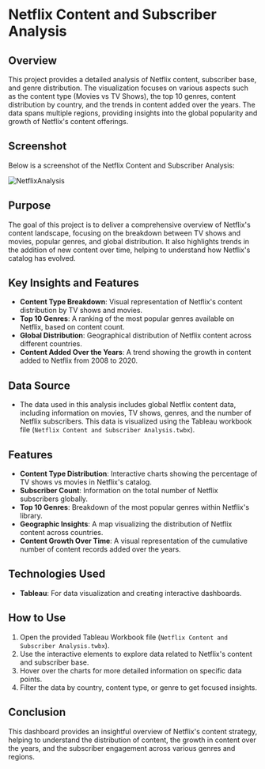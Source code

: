 # Netflix Content and Subscriber Analysis

## Overview
This project provides a detailed analysis of Netflix content, subscriber base, and genre distribution. The visualization focuses on various aspects such as the content type (Movies vs TV Shows), the top 10 genres, content distribution by country, and the trends in content added over the years. The data spans multiple regions, providing insights into the global popularity and growth of Netflix's content offerings.

## Screenshot
Below is a screenshot of the Netflix Content and Subscriber Analysis:

![NetflixAnalysis](https://github.com/user-attachments/assets/3bae0776-f531-494a-8eac-9a306d5e6cc3)

## Purpose
The goal of this project is to deliver a comprehensive overview of Netflix's content landscape, focusing on the breakdown between TV shows and movies, popular genres, and global distribution. It also highlights trends in the addition of new content over time, helping to understand how Netflix's catalog has evolved.

## Key Insights and Features
- **Content Type Breakdown**: Visual representation of Netflix's content distribution by TV shows and movies.
- **Top 10 Genres**: A ranking of the most popular genres available on Netflix, based on content count.
- **Global Distribution**: Geographical distribution of Netflix content across different countries.
- **Content Added Over the Years**: A trend showing the growth in content added to Netflix from 2008 to 2020.

## Data Source
- The data used in this analysis includes global Netflix content data, including information on movies, TV shows, genres, and the number of Netflix subscribers. This data is visualized using the Tableau workbook file (`Netflix Content and Subscriber Analysis.twbx`).

## Features
- **Content Type Distribution**: Interactive charts showing the percentage of TV shows vs movies in Netflix's catalog.
- **Subscriber Count**: Information on the total number of Netflix subscribers globally.
- **Top 10 Genres**: Breakdown of the most popular genres within Netflix's library.
- **Geographic Insights**: A map visualizing the distribution of Netflix content across countries.
- **Content Growth Over Time**: A visual representation of the cumulative number of content records added over the years.

## Technologies Used
- **Tableau**: For data visualization and creating interactive dashboards.

## How to Use
1. Open the provided Tableau Workbook file (`Netflix Content and Subscriber Analysis.twbx`).
2. Use the interactive elements to explore data related to Netflix's content and subscriber base.
3. Hover over the charts for more detailed information on specific data points.
4. Filter the data by country, content type, or genre to get focused insights.

## Conclusion
This dashboard provides an insightful overview of Netflix's content strategy, helping to understand the distribution of content, the growth in content over the years, and the subscriber engagement across various genres and regions.
